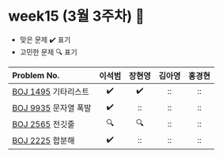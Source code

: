 
# week15 (3월 3주차) :pencil:

- 맞은 문제 :heavy_check_mark: 표기
- 고민한 문제 :mag: 표기


| Problem No.                                             |       이석범       | 장현영 |       김아영       | 홍경현 |
|:--------------------------------------------------------| :----------------: | :----------------: | :----------------:|:----------------: |
| [BOJ 1495](https://www.acmicpc.net/problem/1495) 기타리스트  |:heavy_check_mark:|:heavy_check_mark:|::|::|
| [BOJ 9935](https://www.acmicpc.net/problem/9935) 문자열 폭발 |:heavy_check_mark:|::|::|::|
| [BOJ 2565](https://www.acmicpc.net/problem/2565) 전깃줄    |:mag:|:mag:|::|::|
| [BOJ 2225](https://www.acmicpc.net/problem/2225) 합분해    |:heavy_check_mark:|::|::|::|
